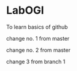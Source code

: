 # LabOGI
To learn basics of github

change no. 1 from master

change no. 2 from master

change 3 from branch 1
